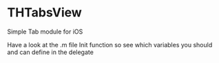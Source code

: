 # THTabsView
Simple Tab module for iOS

Have a look at the .m file Init function so see which variables you should and can define in the delegate
